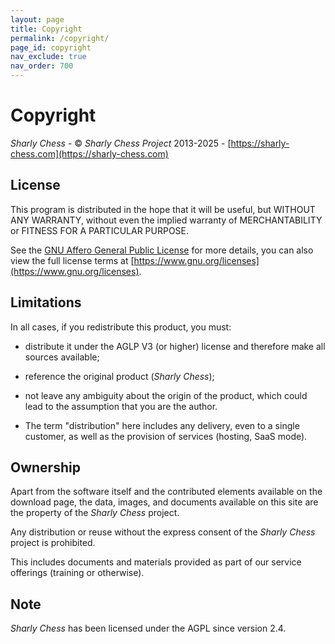 ```yaml
---
layout: page
title: Copyright
permalink: /copyright/
page_id: copyright
nav_exclude: true
nav_order: 700
---
```


# Copyright

_Sharly Chess_ - &copy; _Sharly Chess Project_ 2013-2025 - [https://sharly-chess.com](https://sharly-chess.com)

## License 

This program is distributed in the hope that it will be useful, but WITHOUT ANY WARRANTY, without even the implied warranty of MERCHANTABILITY or FITNESS FOR A PARTICULAR PURPOSE. 

See the [GNU Affero General Public License](/license) for more details, you can also view the full license terms at [https://www.gnu.org/licenses](https://www.gnu.org/licenses).

## Limitations

In all cases, if you redistribute this product, you must:

- distribute it under the AGLP V3 (or higher) license and therefore make all sources available;
- reference the original product (_Sharly Chess_);
- not leave any ambiguity about the origin of the product, which could lead to the assumption that you are the author.

- The term "distribution" here includes any delivery, even to a single customer, as well as the provision of services (hosting, SaaS mode).

## Ownership

Apart from the software itself and the contributed elements available on the download page, the data, images, and documents available on this site are the property of the _Sharly Chess_ project.

Any distribution or reuse without the express consent of the _Sharly Chess_ project is prohibited.

This includes documents and materials provided as part of our service offerings (training or otherwise).

## Note

_Sharly Chess_ has been licensed under the AGPL since version 2.4.